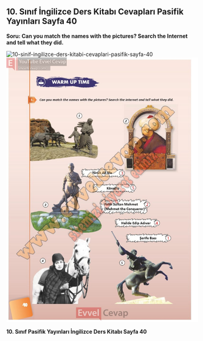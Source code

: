 ## 10. Sınıf İngilizce Ders Kitabı Cevapları Pasifik Yayınları Sayfa 40

**Soru: Can you match the names with the pictures? Search the Internet and tell what they did.**

![10-sinif-ingilizce-ders-kitabi-cevaplari-pasifik-sayfa-40]()![10-sinif-ingilizce-ders-kitabi-cevaplari-pasifik-sayfa-40](./image1.webp)

**10. Sınıf Pasifik Yayınları İngilizce Ders Kitabı Sayfa 40**